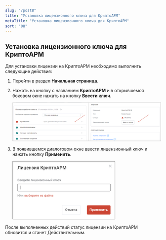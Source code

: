 ```yaml
---
slug: "/post8"
title: "Установка лицензионного ключа для КриптоАРМ"
metaTitle: "Установка лицензионного ключа для КриптоАРМ"
sort: "08"
---
```


## Установка лицензионного ключа для КриптоАРМ 

Для установки лицензии на КриптоАРМ необходимо выполнить следующие действия:

1. Перейти в раздел **Начальная страница**.
2. Нажать на кнопку с названием **КриптоАРМ** и в открывшемся боковом окне нажать на кнопку **Ввести ключ**.

    ![install-license-cryptoarm.png](./images/install-license-cryptoarm.png "Установка лицензии на КриптоАРМ")
	
3. В появившемся диалоговом окне ввести лицензионный ключ и нажать кнопку **Применить**.

    ![modal-window-key.png](./images/modal-window-key.png "Модальное окно для ввода ключа")

После выполненных действий статус лицензии на КриптоАРМ обновится и станет Действительным.